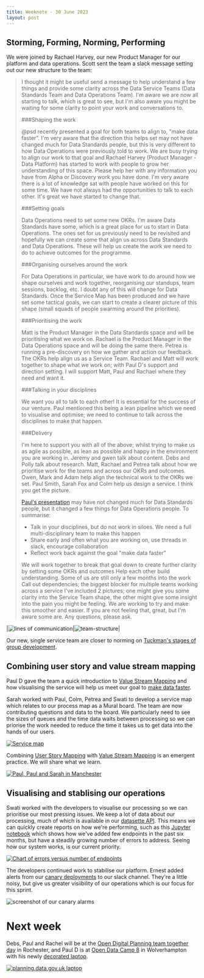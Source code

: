 ```yaml
---
title: Weeknote - 30 June 2023
layout: post
---
```


## Storming, Forming, Norming, Performing

We were joined by Rachael Harvey, our new Product Manager for our platform and data operations. Scott sent the team a slack message setting out our new structure to the team:
    
> I thought it might be useful send a message to help understand a few things and provide some clarity across the Data Service Teams (Data Standards Team and Data Operations Team). I'm aware we are now all starting to talk, which is great to see, but I'm also aware you might be waiting for some clarity to point your work and conversations to.
>
> ###Shaping the work
>
> @psd recently presented a goal for both teams to align to, "make data faster". I'm very aware that the direction this helps set may not have changed much for Data Standards people, but this is very different to how Data Operations were previously told to work. We are busy trying to align our work to that goal and Rachael Harvey (Product Manager - Data Platform) has started to work with people to grow her understanding of this space. Please help her with any information you have from Alpha or Discovery work you have done. I'm very aware there is a lot of knowledge sat with people have worked on this for some time. We have not always had the opportunities to talk to each other. It's great we have started to change that.
>
> ###Setting goals
>
> Data Operations need to set some new OKRs. I'm aware Data Standards have some, which is a great place for us to start in Data Operations. The ones set for us previously need to be revisited and hopefully we can create some that align us across Data Standards and Data Operations. These will help us create the work we need to do to achieve outcomes for the programme.
>
> ###Organising ourselves around the work
>
> For Data Operations in particular, we have work to do around how we shape ourselves and work together, reorganising our standups, team sessions, backlog, etc. I doubt any of this will change for Data Standards. Once the Service Map has been produced and we have set some tactical goals, we can start to create a clearer picture of this shape (small squads of people swarming around the priorities).
>
> ###Prioritising the work
>
> Matt is the Product Manager in the Data Standards space and will be prioritising what we work on. 
> Rachael is the Product Manager in the Data Operations space and will be doing the same there. 
> Petrea is running a pre-discovery on how we gather and action our feedback. The OKRs help align us as a Service Team. Rachael and Matt will work together to shape what we work on; with Paul D's support and direction setting. I will support Matt, Paul and Rachael where they need and want it.
>
> ###Talking in your disciplines
>
> We want you all to talk to each other! It is essential for the success of our venture. Paul mentioned this being a lean pipeline which we need to visualise and optimise; we need to continue to talk across the disciplines to make that happen.
>
> ###Delivery
>
> I'm here to support you with all of the above; whilst trying to make us as agile as possible, as lean as possible and happy in the environment you are working in.
> Jeremy and gwen talk about content. Debs and Polly talk about research. Matt, Rachael and Petrea talk about how we prioritise work for the teams and across our OKRs and outcomes. Owen, Mark and Adam help align the technical work to the OKRs we set. Paul Smith, Sarah Fox and Colm help us design a service. I think you get the picture.
>
> [Paul's presentation](https://digital-land.github.io/blog-post/beta-team/) may have not changed much for Data Standards people, but it changed a few things for Data Operations people.  To summarise:
>
> * Talk in your disciplines, but do not work in siloes. We need a full multi-disciplinary team to make this happen
> * Share early and often what you are working on, use threads in slack, encourage collaboration
> * Reflect work back against the goal "make data faster"
>
> We will work together to break that goal down to create further clarity by setting some OKRs and outcomes
> Help each other build understanding. Some of us are still only a few months into the work
> Call out dependencies; the biggest blocker for multiple teams working across a service
> I've included 2 pictures; one might give you some clarity into the Service Team shape, the other might give some insight into the pain you might be feeling. We are working to try and make this smoother and easier. If you are not feeling that, great, but I'm aware some are. Any questions, please ask.

|![lines of communication](/data-standards/assets/images/lines-of-communication.png)|![team-structure](/data-standards/assets/images/team-structure.png)|

Our new, single service team are closer to norming on [Tuckman's stages of group development](https://en.wikipedia.org/wiki/Tuckman%27s_stages_of_group_development).

## Combining user story and value stream mapping

Paul D gave the team a quick introduction to [Value Stream Mapping](https://docs.google.com/presentation/d/1SU-0glP2Dk67IJIaqd5U2hwsaA7kf3Dgw5qGtgbPXow/edit?usp=sharing) and how visualising the service will help us meet our goal to [make data faster](https://digital-land.github.io/blog-post/beta-team/#but-will-it-make-data-faster).

Sarah worked with Paul, Colm, Petrea and Swati to develop a service map which relates to our process map as a Mural board. The team are now contributing questions and data to the board. We particularly need to see the sizes of queues and the time data waits between processing so we can priorise the work needed to reduce the time it takes us to get data into the hands of our users.

[![Service map](/data-standards/assets/images/Planning-Data-Service-Map-2023-06-30-small.png)](/data-standards/assets/images/Planning-Data-Service-Map-2023-06-30.pdf)

Combining [User Story Mapping](https://jpattonassociates.com/the-new-backlog/) with [Value Stream Mapping](https://en.wikipedia.org/wiki/Value-stream_mapping) is an emergent practice. We will share what we learn.

<a href="https://twitter.com/paulmsmith/status/1673749690611802119"><img alt="Paul, Paul and Sarah in Manchester" src="https://pbs.twimg.com/media/Fzpad3sWwAA8KlW.jpg"/></a>

## Visualising and stablising our operations

Swati worked with the developers to visualise our processing so we can prioritise our most pressing issues. We keep a lot of data about our processing, much of which is available in our [datasette API](https://datasette.planning.data.gov.uk/).  This means we can quickly create reports on how we're performing, such as this [Jupyter notebook](https://gist.github.com/psd/725ec25dcec962db6037b687aa214fa1) which shows how we've added few endpoints in the past six months, but have a steadily growing number of errors to address. Seeing how our system works, is our current priority.

[![Chart of errors versus number of endpoints](/data-standards/assets/images/endpoints-errors-chart.png)](https://gist.github.com/psd/725ec25dcec962db6037b687aa214fa1)

The developers continued work to stabilise our platform. Ernest added alerts from our [canary deployments](https://www.opsmx.com/blog/what-is-canary-deployment/) to our slack channel. They're a little noisy, but give us greater visiibility of our operations which is our focus for this sprint.

![screenshot of our canary alarms](/data-standards/assets/images/canary-alarms.png "Canary Alarms")
    
# Next week

Debs, Paul and Rachel will be at the [Open Digital Planning team together day](https://www.eventbrite.co.uk/e/open-digital-planning-team-together-day-tickets-646907948087) in Rochester, and Paul D is at [Open Data Camp 8](https://www.odcamp.uk/) in Wolverhampton with his newly <a href="https://whatfettle.com">decorated laptop</a>.

<a href="https://www.flickr.com/photos/psd/53014201751/" title="planning.data.gov.uk laptop"><img src="https://live.staticflickr.com/65535/53014201751_cd0cf7c215_c.jpg" alt="planning.data.gov.uk laptop"/></a>

